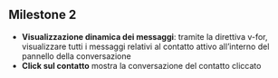 
## Milestone 2
- **Visualizzazione dinamica dei messaggi**: tramite la direttiva v-for, visualizzare tutti i messaggi relativi al contatto attivo all’interno del pannello della conversazione
- **Click sul contatto** mostra la conversazione del contatto cliccato
